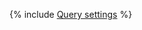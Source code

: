 {% include [Query settings](../../../../_includes/user-guide/data-processing/chyt/reference/settings.md) %}